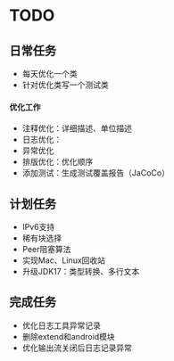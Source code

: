 # TODO

## 日常任务

* 每天优化一个类
* 针对优化类写一个测试类

#### 优化工作

* 注释优化：详细描述、单位描述
* 日志优化：
* 异常优化
* 排版优化：优化顺序
* 添加测试：生成测试覆盖报告（JaCoCo）

## 计划任务

* IPv6支持
* 稀有块选择
* Peer阻塞算法
* 实现Mac、Linux回收站
* 升级JDK17：类型转换、多行文本

## 完成任务

* 优化日志工具异常记录
* 删除extend和android模块
* 优化输出流关闭后日志记录异常